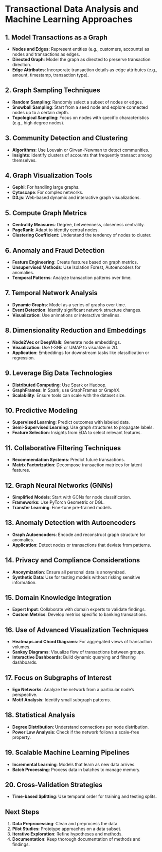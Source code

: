 # Transactional Data Analysis and Machine Learning Approaches

## 1. Model Transactions as a Graph

- **Nodes and Edges**: Represent entities (e.g., customers, accounts) as nodes and transactions as edges.
- **Directed Graph**: Model the graph as directed to preserve transaction direction.
- **Edge Attributes**: Incorporate transaction details as edge attributes (e.g., amount, timestamp, transaction type).

## 2. Graph Sampling Techniques

- **Random Sampling**: Randomly select a subset of nodes or edges.
- **Snowball Sampling**: Start from a seed node and explore connected nodes up to a certain depth.
- **Topological Sampling**: Focus on nodes with specific characteristics (e.g., high degree nodes).

## 3. Community Detection and Clustering

- **Algorithms**: Use Louvain or Girvan-Newman to detect communities.
- **Insights**: Identify clusters of accounts that frequently transact among themselves.

## 4. Graph Visualization Tools

- **Gephi**: For handling large graphs.
- **Cytoscape**: For complex networks.
- **D3.js**: Web-based dynamic and interactive graph visualizations.

## 5. Compute Graph Metrics

- **Centrality Measures**: Degree, betweenness, closeness centrality.
- **PageRank**: Adapt to identify central nodes.
- **Clustering Coefficient**: Understand the tendency of nodes to cluster.

## 6. Anomaly and Fraud Detection

- **Feature Engineering**: Create features based on graph metrics.
- **Unsupervised Methods**: Use Isolation Forest, Autoencoders for anomalies.
- **Temporal Patterns**: Analyze transaction patterns over time.

## 7. Temporal Network Analysis

- **Dynamic Graphs**: Model as a series of graphs over time.
- **Event Detection**: Identify significant network structure changes.
- **Visualization**: Use animations or interactive timelines.

## 8. Dimensionality Reduction and Embeddings

- **Node2Vec or DeepWalk**: Generate node embeddings.
- **Visualization**: Use t-SNE or UMAP to visualize in 2D.
- **Application**: Embeddings for downstream tasks like classification or regression.

## 9. Leverage Big Data Technologies

- **Distributed Computing**: Use Spark or Hadoop.
- **GraphFrames**: In Spark, use GraphFrames or GraphX.
- **Scalability**: Ensure tools can scale with the dataset size.

## 10. Predictive Modeling

- **Supervised Learning**: Predict outcomes with labeled data.
- **Semi-Supervised Learning**: Use graph structures to propagate labels.
- **Feature Selection**: Insights from EDA to select relevant features.

## 11. Collaborative Filtering Techniques

- **Recommendation Systems**: Predict future transactions.
- **Matrix Factorization**: Decompose transaction matrices for latent features.

## 12. Graph Neural Networks (GNNs)

- **Simplified Models**: Start with GCNs for node classification.
- **Frameworks**: Use PyTorch Geometric or DGL.
- **Transfer Learning**: Fine-tune pre-trained models.

## 13. Anomaly Detection with Autoencoders

- **Graph Autoencoders**: Encode and reconstruct graph structure for anomalies.
- **Application**: Detect nodes or transactions that deviate from patterns.

## 14. Privacy and Compliance Considerations

- **Anonymization**: Ensure all personal data is anonymized.
- **Synthetic Data**: Use for testing models without risking sensitive information.

## 15. Domain Knowledge Integration

- **Expert Input**: Collaborate with domain experts to validate findings.
- **Custom Metrics**: Develop metrics specific to banking transactions.

## 16. Use of Advanced Visualization Techniques

- **Heatmaps and Chord Diagrams**: For aggregated views of transaction volumes.
- **Sankey Diagrams**: Visualize flow of transactions between groups.
- **Interactive Dashboards**: Build dynamic querying and filtering dashboards.

## 17. Focus on Subgraphs of Interest

- **Ego Networks**: Analyze the network from a particular node’s perspective.
- **Motif Analysis**: Identify small subgraph patterns.

## 18. Statistical Analysis

- **Degree Distribution**: Understand connections per node distribution.
- **Power Law Analysis**: Check if the network follows a scale-free property.

## 19. Scalable Machine Learning Pipelines

- **Incremental Learning**: Models that learn as new data arrives.
- **Batch Processing**: Process data in batches to manage memory.

## 20. Cross-Validation Strategies

- **Time-based Splitting**: Use temporal order for training and testing splits.

## Next Steps

1. **Data Preprocessing**: Clean and preprocess the data.
2. **Pilot Studies**: Prototype approaches on a data subset.
3. **Iterative Exploration**: Refine hypotheses and methods.
4. **Documentation**: Keep thorough documentation of methods and findings.
